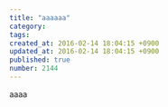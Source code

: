 ```yaml
---
title: "aaaaaa"
category: 
tags: 
created_at: 2016-02-14 18:04:15 +0900
updated_at: 2016-02-14 18:04:15 +0900
published: true
number: 2144
---
```


aaaa
